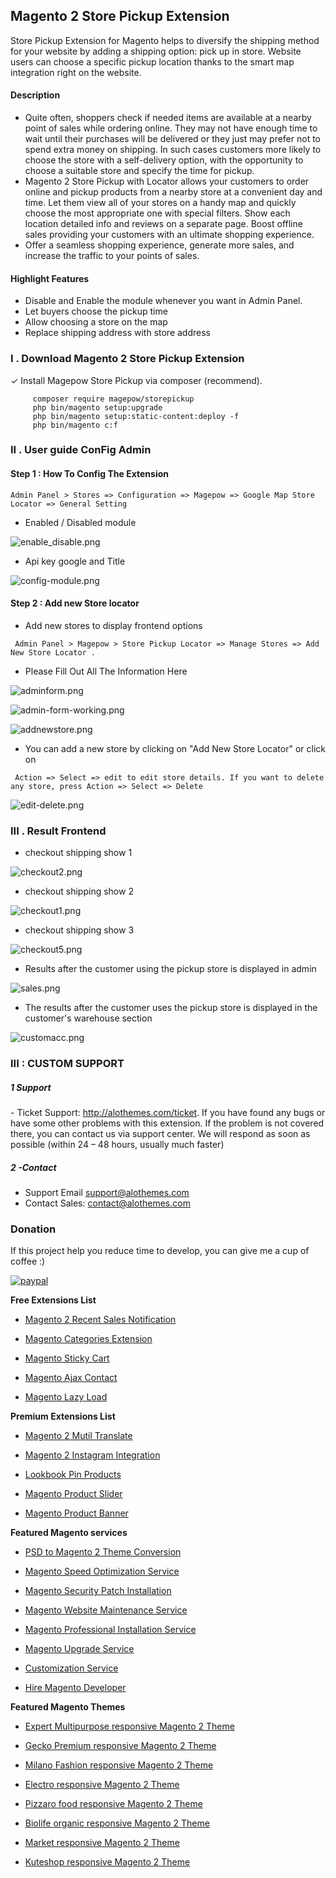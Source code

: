## Magento 2 Store Pickup Extension

Store Pickup Extension for Magento helps to diversify the shipping method for your website by adding a shipping option: pick up in store. 
Website users can choose a specific pickup location thanks to the smart map integration right on the website.

#### Description
 - Quite often, shoppers check if needed items are available at a nearby point of sales while ordering online. They may not have enough time to wait until their purchases will be delivered or they just may prefer not to spend extra money on shipping. In such cases customers more likely to choose the store with a self-delivery option, with the opportunity to choose a suitable store and specify the time for pickup.
 - Magento 2 Store Pickup with Lоcator allows your customers to order online and pickup products from a nearby store at a convenient day and time. Let them view all of your stores on a handy map and quickly choose the most appropriate one with special filters. Show each location detailed info and reviews on a separate page. Boost offline sales providing your customers with an ultimate shopping experience.
 - Offer a seamless shopping experience, generate more sales, and increase the traffic to your points of sales.
#### Highlight Features

 - Disable and Enable the module whenever you want in Admin Panel.
 - Let buyers choose the pickup time
 - Allow choosing a store on the map
 - Replace shipping address with store address

### I . Download Magento 2 Store Pickup Extension
✓ Install Magepow Store Pickup via composer (recommend).
   ```
        composer require magepow/storepickup
        php bin/magento setup:upgrade
        php bin/magento setup:static-content:deploy -f
        php bin/magento c:f
```
### II . User guide ConFig Admin

#### Step 1 : How To Config The Extension
```
Admin Panel > Stores => Configuration => Magepow => Google Map Store Locator => General Setting
```
- Enabled / Disabled module

![enable_disable.png](https://github.com/magepow/magento-2-store-pickup/blob/master/media/enable_disable.png)

- Api key google and Title

![config-module.png](https://github.com/magepow/magento-2-store-pickup/blob/master/media/config-module.png)

#### Step 2 :  Add new Store locator

- Add new stores to display frontend options

```
 Admin Panel > Magepow > Store Pickup Locator => Manage Stores => Add New Store Locator .
```
-  Please Fill Out All The Information Here

![adminform.png](https://github.com/magepow/magento-2-store-pickup/blob/master/media/adminform.png)


![admin-form-working.png](https://github.com/magepow/magento-2-store-pickup/blob/master/media/admin-form-working.png)

![addnewstore.png](https://github.com/magepow/magento-2-store-pickup/blob/master/media/addnewstore.png)

- You can add a new store by clicking on "Add New Store Locator" or click on
```
 Action => Select => edit to edit store details. If you want to delete any store, press Action => Select => Delete
```
![edit-delete.png](https://github.com/magepow/magento-2-store-pickup/blob/master/media/edit-delete.png)

### III . Result Frontend
- checkout shipping show 1

![checkout2.png](https://github.com/magepow/magento-2-store-pickup/blob/master/media/checkout2.png)

- checkout shipping show 2

![checkout1.png](https://github.com/magepow/magento-2-store-pickup/blob/master/media/checkout1.png)

- checkout shipping show 3

![checkout5.png](https://github.com/magepow/magento-2-store-pickup/blob/master/media/checkout5.png)

- Results after the customer using the pickup store is displayed in admin

![sales.png](https://github.com/magepow/magento-2-store-pickup/blob/master/media/sales.png)

- The results after the customer uses the pickup store is displayed in the customer's warehouse section

![customacc.png](https://github.com/magepow/magento-2-store-pickup/blob/master/media/customacc.png)

### III : CUSTOM SUPPORT
##### 1 Support
- Ticket Support: http://alothemes.com/ticket. If you have found any bugs or have some other problems with this extension. If the problem is not covered there, you can contact us via support center. We will respond as soon as possible (within 24 – 48 hours, usually much faster)

##### 2 -Contact
- Support Email support@alothemes.com
- Contact Sales: contact@alothemes.com

### Donation

If this project help you reduce time to develop, you can give me a cup of coffee :)

[![paypal](https://www.paypalobjects.com/en_US/i/btn/btn_donateCC_LG.gif)](https://www.paypal.com/paypalme/alopay)


**Free Extensions List**

* [Magento 2 Recent Sales Notification](https://magepow.com/magento-2-recent-sales-notification.html)

* [Magento Categories Extension](https://magepow.com/magento-categories-extension.html)

* [Magento Sticky Cart](https://magepow.com/magento-sticky-cart.html)

* [Magento Ajax Contact](https://magepow.com/magento-ajax-contact-form.html)

* [Magento Lazy Load](https://magepow.com/magento-lazy-load.html)

**Premium Extensions List**

* [Magento 2 Mutil Translate](https://magepow.com/magento-multi-translate.html)

* [Magento 2 Instagram Integration](https://magepow.com/magento-2-instagram.html)

* [Lookbook Pin Products](https://magepow.com/lookbook-pin-products.html)

* [Magento Product Slider](https://magepow.com/magento-product-slider.html)

* [Magento Product Banner](https://magepow.com/magento-banner-slider.html)

**Featured Magento services**

* [PSD to Magento 2 Theme Conversion](https://magepow.com/psd-to-magento-theme-conversion.html)

* [Magento Speed Optimization Service](https://magepow.com/magento-speed-optimization-service.html)

* [Magento Security Patch Installation](https://magepow.com/magento-security-patch-installation.html)

* [Magento Website Maintenance Service](https://magepow.com/website-maintenance-service.html)

* [Magento Professional Installation Service](https://magepow.com/professional-installation-service.html)

* [Magento Upgrade Service](https://magepow.com/magento-upgrade-service.html)

* [Customization Service](https://magepow.com/customization-service.html)

* [Hire Magento Developer](https://magepow.com/hire-magento-developer.html)

**Featured Magento Themes**

* [Expert Multipurpose responsive Magento 2 Theme](https://1.envato.market/c/1314680/275988/4415?u=https://themeforest.net/item/expert-premium-responsive-magento-2-and-1-support-rtl-magento-2-/21667789)

* [Gecko Premium responsive Magento 2 Theme](https://1.envato.market/c/1314680/275988/4415?u=https://themeforest.net/item/gecko-responsive-magento-2-theme-rtl-supported/24677410)

* [Milano Fashion responsive Magento 2 Theme](https://1.envato.market/c/1314680/275988/4415?u=https://themeforest.net/item/milano-fashion-responsive-magento-1-2-theme/12141971)

* [Electro responsive Magento 2 Theme](https://1.envato.market/c/1314680/275988/4415?u=https://themeforest.net/item/electro-responsive-magento-1-2-theme/17042067)

* [Pizzaro food responsive Magento 2 Theme](https://1.envato.market/c/1314680/275988/4415?u=https://themeforest.net/item/pizzaro-food-responsive-magento-1-2-theme/19438157)

* [Biolife organic responsive Magento 2 Theme](https://1.envato.market/c/1314680/275988/4415?u=https://themeforest.net/item/biolife-organic-food-magento-2-theme-rtl-supported/25712510)

* [Market responsive Magento 2 Theme](https://1.envato.market/c/1314680/275988/4415?u=https://themeforest.net/item/market-responsive-magento-2-theme/22997928)

* [Kuteshop responsive Magento 2 Theme](https://1.envato.market/c/1314680/275988/4415?u=https://themeforest.net/item/kuteshop-multipurpose-responsive-magento-1-2-theme/12985435)
